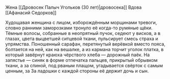 Жена [[Дровосек Палыч Угольков (30 лет)|дровосека]] 
Вдова [[Афанасий Седорков]]

Худощавая женщина с лицом, изборождённым морщинами тревоги, словно ранними заморозками тронуло её когда-то румяные щёки. Тёмные волосы, собранные в неопрятный пучок, седеют у висков, а в глазах, цвета выцветшей ситцевой ткани, пульсирует смесь страха и упрямства. Поношенный сарафан, перетянутый верёвкой вместо пояса, болтается на ней, как на вешалке, а из кармана торчит уголок платка, в который завёрнут краюха чёрствого хлеба — дорожный паёк. На запястье — синяк в форме отпечатка пальцев, прикрытый обрывком ткани, а за спиной, под рваным плащом, угадывается свёрток с самым ценным, за За ладошки с каждой стороны её держит дочь и сын.
